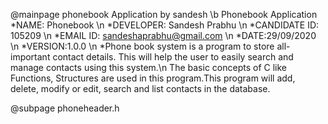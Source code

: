 @mainpage phonebook Application by sandesh
 \b Phonebook Application
*NAME: Phonebook \n
*DEVELOPER: Sandesh Prabhu \n
*CANDIDATE ID: 105209 \n
*EMAIL ID: sandeshaprabhu@gmail.com \n
*DATE:29/09/2020 \n
*VERSION:1.0.0 \n
*Phone book system is a program to store all-important contact details. This will help the user to easily search and manage contacts using this system.\n The basic concepts of C like Functions, Structures are used in this program.This program will add, delete, modify or edit, search and list contacts in the database.

@subpage phoneheader.h